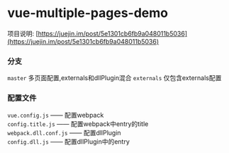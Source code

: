# vue-multiple-pages-demo

项目说明: [https://juejin.im/post/5e1301cb6fb9a048011b5036](https://juejin.im/post/5e1301cb6fb9a048011b5036)

### 分支
`master` 多页面配置,externals和dllPlugin混合
`externals` 仅包含externals配置

### 配置文件
`vue.config.js` —— 配置webpack   
`config.title.js` —— 配置webpack中entry的title     
`webpack.dll.conf.js` —— 配置dllPlugin         
`config.dll.js` —— 配置dllPlugin中的entry        
